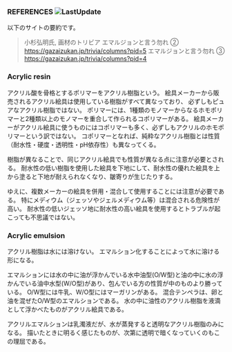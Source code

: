 ### REFERENCES ![LastUpdate][badge]

[badge]: https://img.shields.io/badge/Last_update-2024.11.3-blue

以下のサイトの要約です。

> 小杉弘明氏, 画材のトリビア
> エマルジョンと言う勿れ ②
> https://gazaizukan.jp/trivia/columns?pid=5
> エマルジョンと言う勿れ ③
> https://gazaizukan.jp/trivia/columns?pid=4


### Acrylic resin
アクリル酸を骨格とするポリマーをアクリル樹脂という。
絵具メーカーから販売されるアクリル絵具は使用している樹脂がすべて異なっており、
必ずしもピュアなアクリル樹脂ではない。
ポリマーには、1種類のモノマーからなるホモポリマーと2種類以上のモノマーを重合して作られるコポリマーがある。
絵具メーカーがアクリル絵具に使うものにはコポリマーも多く、必ずしもアクリルのホモポリマーという訳ではない。
コポリマーとなれば、純粋なアクリル樹脂とは性質（耐水性・硬度・透明性・pH依存性）も異なってくる。

樹脂が異なることで、同じアクリル絵具でも性質が異なる点に注意が必要とされる。
耐水性の低い樹脂を使用した絵具を下地にして、耐水性の優れた絵具を上から塗ると下地が耐えられなくなり、皺寄りが生じたりする。

ゆえに、複数メーカーの絵具を併用・混合して使用することには注意が必要である。
特にメディウム（ジェッソやジェルメディウム等）は混合される危険性が高い。
耐水性の低いジェッソ地に耐水性の高い絵具を使用するとトラブルが起こっても不思議ではない。

### Acrylic emulsion
アクリル樹脂は水には溶けない。
エマルション化することによって水に溶ける形になる。

エマルションには水の中に油が浮かんでいる水中油型(O/W型)と油の中に水の浮かんでいる油中水型(W/O型)があり、包んでいる方の性質が中のものより勝っている。
O/W型には牛乳、W/O型にはマーガリンがある。
混合テンペラは、卵と油を混ぜたO/W型のエマルションである。
水の中に油性のアクリル樹脂を液滴として浮かべたものがアクリル絵具である。

アクリルエマルションは乳濁液だが、水が蒸発すると透明なアクリル樹脂のみになる。
描いたときに明るく感じたものが、次第に透明で暗くなっていくのもこの理屈である。
